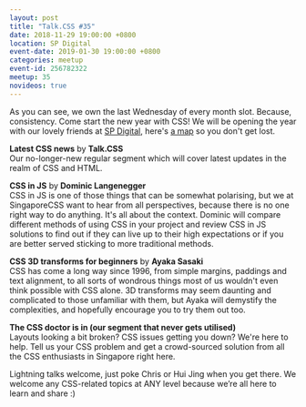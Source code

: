 ```yaml
---
layout: post
title: "Talk.CSS #35"
date: 2018-11-29 19:00:00 +0800
location: SP Digital
event-date: 2019-01-30 19:00:00 +0800
categories: meetup
event-id: 256782322
meetup: 35
novideos: true
---
```

As you can see, we own the last Wednesday of every month slot. Because, consistency. Come start the new year with CSS! We will be opening the year with our lovely friends at [SP Digital](https://blog.spdigital.io/), here's [a map](https://www.google.com/maps/place/SP+Digital+HQ/@1.2744005,103.8428807,15z/data=!4m2!3m1!1s0x0:0x3313dea2c34ebde7?ved=2ahUKEwiEmsni-ubfAhXTdCsKHfiDC1QQ_BIwCnoECAEQCA) so you don't get lost.

**Latest CSS news** by **Talk.CSS**  
Our no-longer-new regular segment which will cover latest updates in the realm of CSS and HTML.

**CSS in JS** by **Dominic Langenegger**  
CSS in JS is one of those things that can be somewhat polarising, but we at SingaporeCSS want to hear from all perspectives, because there is no one right way to do anything. It's all about the context. Dominic will compare different methods of using CSS in your project and review CSS in JS solutions to find out if they can live up to their high expectations or if you are better served sticking to more traditional methods. 

**CSS 3D transforms for beginners** by **Ayaka Sasaki**  
CSS has come a long way since 1996, from simple margins, paddings and text alignment, to all sorts of wondrous things most of us wouldn't even think possible with CSS alone. 3D transforms may seem daunting and complicated to those unfamiliar with them, but Ayaka will demystify the complexities, and hopefully encourage you to try them out too.

**The CSS doctor is in (our segment that never gets utilised)**  
Layouts looking a bit broken? CSS issues getting you down? We're here to help. Tell us your CSS problem and get a crowd-sourced solution from all the CSS enthusiasts in Singapore right here.

Lightning talks welcome, just poke Chris or Hui Jing when you get there. We welcome any CSS-related topics at ANY level because we’re all here to learn and share :)
